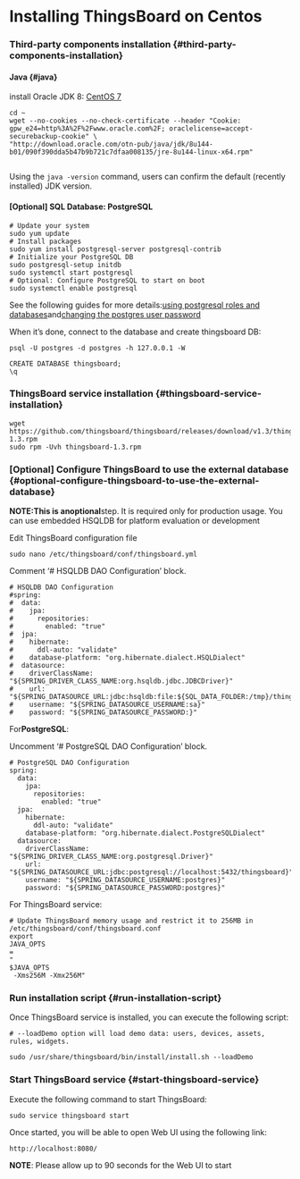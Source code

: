 # Installing ThingsBoard on Centos

### Third-party components installation {#third-party-components-installation}

#### Java {#java}

install Oracle JDK 8: [CentOS 7](https://www.digitalocean.com/community/tutorials/how-to-install-java-on-centos-and-fedora#install-oracle-java-8)

```
cd ~
wget --no-cookies --no-check-certificate --header "Cookie: gpw_e24=http%3A%2F%2Fwww.oracle.com%2F; oraclelicense=accept-securebackup-cookie" \
"http://download.oracle.com/otn-pub/java/jdk/8u144-b01/090f390dda5b47b9b721c7dfaa008135/jre-8u144-linux-x64.rpm"


```

Using the `java -version` command, users can confirm the default \(recently installed\) JDK version.

#### \[Optional\] SQL Database: PostgreSQL

```
# Update your system
sudo yum update
# Install packages
sudo yum install postgresql-server postgresql-contrib
# Initialize your PostgreSQL DB
sudo postgresql-setup initdb
sudo systemctl start postgresql
# Optional: Configure PostgreSQL to start on boot
sudo systemctl enable postgresql
```

See the following guides for more details:[using postgresql roles and databases](https://www.digitalocean.com/community/tutorials/how-to-install-and-use-postgresql-on-ubuntu-16-04#using-postgresql-roles-and-databases)and[changing the postgres user password](https://blog.2ndquadrant.com/how-to-safely-change-the-postgres-user-password-via-psql/)

When it’s done, connect to the database and create thingsboard DB:

```
psql -U postgres -d postgres -h 127.0.0.1 -W

CREATE DATABASE thingsboard;
\q
```

### ThingsBoard service installation {#thingsboard-service-installation}

```
wget https://github.com/thingsboard/thingsboard/releases/download/v1.3/thingsboard-1.3.rpm
sudo rpm -Uvh thingsboard-1.3.rpm
```

### \[Optional\] Configure ThingsBoard to use the external database {#optional-configure-thingsboard-to-use-the-external-database}

**NOTE:**This is an**optional**step. It is required only for production usage. You can use embedded HSQLDB for platform evaluation or development

Edit ThingsBoard configuration file

```
sudo nano /etc/thingsboard/conf/thingsboard.yml
```

Comment ‘\# HSQLDB DAO Configuration’ block.

```
# HSQLDB DAO Configuration
#spring:
#  data:
#    jpa:
#      repositories:
#        enabled: "true"
#  jpa:
#    hibernate:
#      ddl-auto: "validate"
#    database-platform: "org.hibernate.dialect.HSQLDialect"
#  datasource:
#    driverClassName: "${SPRING_DRIVER_CLASS_NAME:org.hsqldb.jdbc.JDBCDriver}"
#    url: "${SPRING_DATASOURCE_URL:jdbc:hsqldb:file:${SQL_DATA_FOLDER:/tmp}/thingsboardDb;sql.enforce_size=false}"
#    username: "${SPRING_DATASOURCE_USERNAME:sa}"
#    password: "${SPRING_DATASOURCE_PASSWORD:}"
```

For**PostgreSQL**:

Uncomment ‘\# PostgreSQL DAO Configuration’ block.

```
# PostgreSQL DAO Configuration
spring:
  data:
    jpa:
      repositories:
        enabled: "true"
  jpa:
    hibernate:
      ddl-auto: "validate"
    database-platform: "org.hibernate.dialect.PostgreSQLDialect"
  datasource:
    driverClassName: "${SPRING_DRIVER_CLASS_NAME:org.postgresql.Driver}"
    url: "${SPRING_DATASOURCE_URL:jdbc:postgresql://localhost:5432/thingsboard}"
    username: "${SPRING_DATASOURCE_USERNAME:postgres}"
    password: "${SPRING_DATASOURCE_PASSWORD:postgres}"
```

For ThingsBoard service:

```
# Update ThingsBoard memory usage and restrict it to 256MB in /etc/thingsboard/conf/thingsboard.conf
export 
JAVA_OPTS
=
"
$JAVA_OPTS
 -Xms256M -Xmx256M"
```

### Run installation script {#run-installation-script}

Once ThingsBoard service is installed, you can execute the following script:

```
# --loadDemo option will load demo data: users, devices, assets, rules, widgets.

sudo /usr/share/thingsboard/bin/install/install.sh --loadDemo
```

### Start ThingsBoard service {#start-thingsboard-service}

Execute the following command to start ThingsBoard:

```
sudo service thingsboard start
```

Once started, you will be able to open Web UI using the following link:

```
http://localhost:8080/
```

**NOTE**: Please allow up to 90 seconds for the Web UI to start

